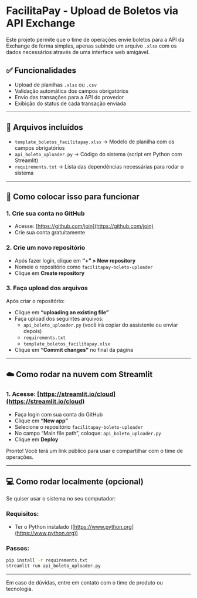
# FacilitaPay - Upload de Boletos via API Exchange

Este projeto permite que o time de operações envie boletos para a API da Exchange de forma simples, apenas subindo um arquivo `.xlsx` com os dados necessários através de uma interface web amigável.

## ✅ Funcionalidades

- Upload de planilhas `.xlsx` ou `.csv`
- Validação automática dos campos obrigatórios
- Envio das transações para a API do provedor
- Exibição do status de cada transação enviada

---

## 📁 Arquivos incluídos

- `template_boletos_facilitapay.xlsx` → Modelo de planilha com os campos obrigatórios
- `api_boleto_uploader.py` → Código do sistema (script em Python com Streamlit)
- `requirements.txt` → Lista das dependências necessárias para rodar o sistema

---

## 🚀 Como colocar isso para funcionar

### 1. Crie sua conta no GitHub

- Acesse: [https://github.com/join](https://github.com/join)
- Crie sua conta gratuitamente

### 2. Crie um novo repositório

- Após fazer login, clique em **“+” > New repository**
- Nomeie o repositório como `facilitapay-boleto-uploader`
- Clique em **Create repository**

### 3. Faça upload dos arquivos

Após criar o repositório:

- Clique em **“uploading an existing file”**
- Faça upload dos seguintes arquivos:
  - `api_boleto_uploader.py` (você irá copiar do assistente ou enviar depois)
  - `requirements.txt`
  - `template_boletos_facilitapay.xlsx`
- Clique em **“Commit changes”** no final da página

---

## ☁️ Como rodar na nuvem com Streamlit

### 1. Acesse: [https://streamlit.io/cloud](https://streamlit.io/cloud)
- Faça login com sua conta do GitHub
- Clique em **“New app”**
- Selecione o repositório `facilitapay-boleto-uploader`
- No campo “Main file path”, coloque: `api_boleto_uploader.py`
- Clique em **Deploy**

Pronto! Você terá um link público para usar e compartilhar com o time de operações.

---

## 💻 Como rodar localmente (opcional)

Se quiser usar o sistema no seu computador:

### Requisitos:

- Ter o Python instalado ([https://www.python.org](https://www.python.org))

### Passos:

```bash
pip install -r requirements.txt
streamlit run api_boleto_uploader.py
```

---

Em caso de dúvidas, entre em contato com o time de produto ou tecnologia.
